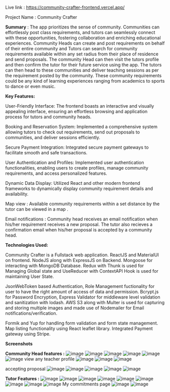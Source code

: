 Live link : <a>https://community-crafter-frontend.vercel.app/</a>

Project Name : Community Crafter

<strong>Summary</strong> : The app prioritizes the sense of community. Communities can effortlessly post class requirements, and tutors can seamlessly connect with these opportunities, fostering collaboration and enriching educational experiences. Community Heads can create and post requirements on behalf of their entire community and Tutors can search for community requirements available within any set radius from their place of residence and send proposals. The community Head can then visit the tutors profile and then confirm the tutor for their future service using the app. The tutors can then head to these communities and deliver teaching sessions as per the requirement posted by the community. These community requirements could be any kind of learning experiences ranging from academics to sports to dance or even music.

<strong>Key Features:</strong>

User-Friendly Interface: The frontend boasts an interactive and visually appealing interface, ensuring an effortless browsing and application process for tutors and community heads.

Booking and Reservation System: Implemented a comprehensive system allowing tutors to check out requirements, send out proposals to communities, and deliver sessions efficiently.

Secure Payment Integration: Integrated secure payment gateways to facilitate smooth and safe transactions. 

User Authentication and Profiles: Implemented user authentication functionalities, enabling users to create profiles, manage community requirements, and access personalized features.

Dynamic Data Display: Utilized React and other modern frontend frameworks to dynamically display community requirement details and availability.

Map view : Available community requirements within a set distance by the tutor can be viewed in a map .

Email notifications  : Community head receives an email notification when his/her requirement receives a new proposal. The tutor also recieves a confirmation email when his/her proposal is accepted by a community head.

<strong>Technologies Used:</strong>

Community Crafter is a Fullstack web application. ReactJS and MaterialUI on frontend. NodeJS along with ExpressJS on Backend. Mongoose for interacting with MongoDB Database. Redux with Thunk is used for Managing Global state and UseReducer with ContextAPI Hook is used for maintaining User State.

JsonWebToken based Authentication, Role Management fuctionality for user to have the right amount of access of data and permission. Bcrypt.js for Password Encryption, Express Validator for middleware level validation and sanitization with lodash. AWS S3 along with Multer is used for capturing and storing multiple images and made use of Nodemailer for Email notifications/verification. 

Formik and Yup for handling form validation and form state management. Map listing functionality using React leaflet library. Integrated Payment gateway using Stripe.


<strong>Screenshots</strong>

<strong>Community Head features :</strong>
![image](https://github.com/nikhilar98/communityCrafter-frontend/assets/132832328/e250d3c6-21b1-4d2c-bcec-149dc27bc303)
![image](https://github.com/nikhilar98/communityCrafter-frontend/assets/132832328/a50bc35d-73c1-49df-be73-142700fbf10b)
![image](https://github.com/nikhilar98/communityCrafter-frontend/assets/132832328/87dd804e-2a98-407b-b947-77950e50f986)
![image](https://github.com/nikhilar98/communityCrafter-frontend/assets/132832328/67565c24-54af-4afc-95c5-1f3bf66b1a9a)
![image](https://github.com/nikhilar98/communityCrafter-frontend/assets/132832328/908871d0-7761-4617-a6dc-99df4e0b276f)
![image](https://github.com/nikhilar98/communityCrafter-frontend/assets/132832328/062434a9-8a8c-4ccb-b888-889f12421552)
view any teacher profile 
![image](https://github.com/nikhilar98/communityCrafter-frontend/assets/132832328/4af8ccc7-0b1b-421b-ac51-33a9a462c005)
![image](https://github.com/nikhilar98/communityCrafter-frontend/assets/132832328/31b5e97f-0ab9-43d8-81df-d20ea1910447)
![image](https://github.com/nikhilar98/communityCrafter-frontend/assets/132832328/26879aaa-7cbe-4706-9d03-fda407803530)

accepting proposal
![image](https://github.com/nikhilar98/communityCrafter-frontend/assets/132832328/45afe4fc-2425-4b42-ad87-6f123e938f94)
![image](https://github.com/nikhilar98/communityCrafter-frontend/assets/132832328/c1187777-0120-4a02-b808-25233b403607)
![image](https://github.com/nikhilar98/communityCrafter-frontend/assets/132832328/10ffc24d-d6f4-4e7b-8209-ec208b2fa190)
![image](https://github.com/nikhilar98/communityCrafter-frontend/assets/132832328/669bfb4c-8fcb-4d03-9208-6f39e799724d)
![image](https://github.com/nikhilar98/communityCrafter-frontend/assets/132832328/c61ca961-1126-46d8-9be5-fe6847b93586)


<strong>Tutor Features : </strong>
![image](https://github.com/nikhilar98/communityCrafter-frontend/assets/132832328/a91a2f37-82b4-484e-8152-93aefae47d44)
![image](https://github.com/nikhilar98/communityCrafter-frontend/assets/132832328/b07b512a-cc61-4715-a2db-f7ada91e13cb)
![image](https://github.com/nikhilar98/communityCrafter-frontend/assets/132832328/53b7b885-5be8-406c-8385-3a7da66435f6)
![image](https://github.com/nikhilar98/communityCrafter-frontend/assets/132832328/969a152f-5a34-4e82-ae8e-7238a7fdd297)
![image](https://github.com/nikhilar98/communityCrafter-frontend/assets/132832328/c5fd6b04-e3ba-43c4-8625-227851135e4a)
![image](https://github.com/nikhilar98/communityCrafter-frontend/assets/132832328/78fb5559-d1d8-4ed1-8294-c522449a9d11)
![image](https://github.com/nikhilar98/communityCrafter-frontend/assets/132832328/5fe0609d-c2f9-4b3b-9282-f7e1b0906520)
![image](https://github.com/nikhilar98/communityCrafter-frontend/assets/132832328/667509de-db9c-4800-a18e-c1062afd9ad8)
![image](https://github.com/nikhilar98/communityCrafter-frontend/assets/132832328/8894813c-64e3-4dc1-b781-3fcf9146018b)
My commitments page
![image](https://github.com/nikhilar98/communityCrafter-frontend/assets/132832328/dbe0197e-95a0-4995-bb58-b5545b85e5e6)
![image](https://github.com/nikhilar98/communityCrafter-frontend/assets/132832328/cbdc11bc-f243-4084-9a3c-ca9f37671ab1)


